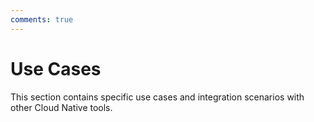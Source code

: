```yaml
---
comments: true
---
```


# Use Cases

This section contains specific use cases and integration scenarios with other Cloud Native tools.
